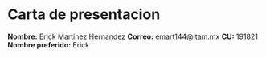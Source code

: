 
# Carta de presentacion
**Nombre:**  Erick Martinez Hernandez
**Correo:** emart144@itam.mx
**CU:** 191821
**Nombre preferido:** Erick
